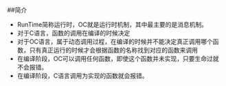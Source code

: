 ##简介
- RunTime简称运行时，OC就是运行时机制，其中最主要的是消息机制。
- 对于C语言，函数的调用在编译的时候决定
- 对于OC语言，属于动态调用过程，在编译的时候并不能决定真正调用哪个函数，只有真正运行的时候才会根据函数的名称找到对应的函数来调用
 - 在编译阶段，OC可以调用任何函数，即使这个函数并未实现，只要生命过就不会报错。
 - 在编译阶段，C语言调用为实现的函数就会报错。